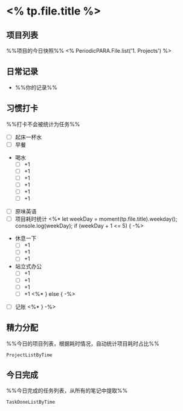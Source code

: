 # <% tp.file.title %>

## 项目列表
%%项目的今日快照%%
<% PeriodicPARA.File.list('1. Projects') %>

## 日常记录
- %%你的记录%%

## 习惯打卡
%%打卡不会被统计为任务%%
- [ ] 起床一杯水
- [ ] 早餐
-  喝水
	- [ ] +1
	- [ ] +1
	- [ ] +1
	- [ ] +1
	- [ ] +1
	- [ ] +1
- [ ] 原味英语
- [ ] 项目耗时统计
<%* let weekDay = moment(tp.file.title).weekday(); console.log(weekDay); if (weekDay + 1 <= 5) { -%>
- 休息一下
	- [ ] +1
	- [ ] +1
	- [ ] +1
- 站立式办公
	- [ ] +1
	- [ ] +1
	- [ ] +1
	- [ ] +1
	<%* } else { -%>
- [ ] 记账 
<%* } -%>

## 精力分配
%%今日的项目列表，根据耗时情况，自动统计项目耗时占比%%
```periodic-para
ProjectListByTime
```

## 今日完成
%%今日完成的任务列表，从所有的笔记中提取%%
```periodic-para
TaskDoneListByTime
```
